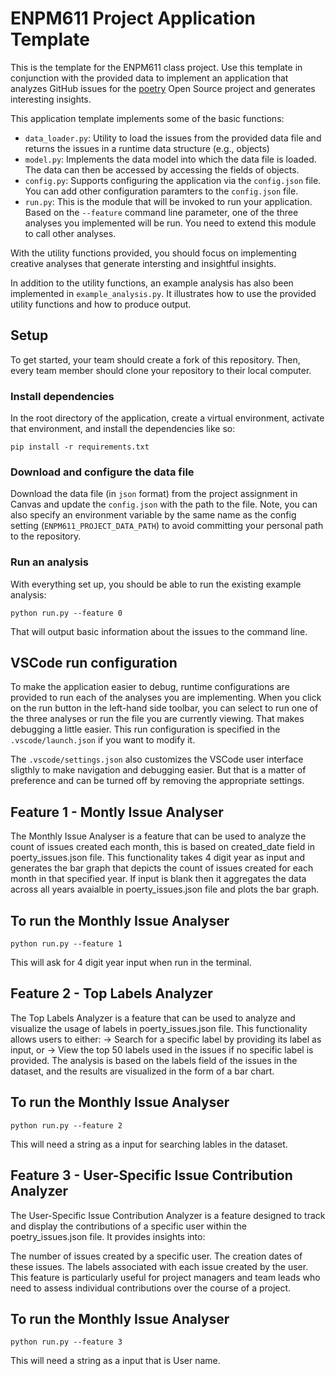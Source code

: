# ENPM611 Project Application Template

This is the template for the ENPM611 class project. Use this template in conjunction with the provided data to implement an application that analyzes GitHub issues for the [poetry](https://github.com/python-poetry/poetry/issues) Open Source project and generates interesting insights.

This application template implements some of the basic functions:

- `data_loader.py`: Utility to load the issues from the provided data file and returns the issues in a runtime data structure (e.g., objects)
- `model.py`: Implements the data model into which the data file is loaded. The data can then be accessed by accessing the fields of objects.
- `config.py`: Supports configuring the application via the `config.json` file. You can add other configuration paramters to the `config.json` file.
- `run.py`: This is the module that will be invoked to run your application. Based on the `--feature` command line parameter, one of the three analyses you implemented will be run. You need to extend this module to call other analyses.

With the utility functions provided, you should focus on implementing creative analyses that generate intersting and insightful insights.

In addition to the utility functions, an example analysis has also been implemented in `example_analysis.py`. It illustrates how to use the provided utility functions and how to produce output.

## Setup

To get started, your team should create a fork of this repository. Then, every team member should clone your repository to their local computer. 


### Install dependencies

In the root directory of the application, create a virtual environment, activate that environment, and install the dependencies like so:

```
pip install -r requirements.txt
```

### Download and configure the data file

Download the data file (in `json` format) from the project assignment in Canvas and update the `config.json` with the path to the file. Note, you can also specify an environment variable by the same name as the config setting (`ENPM611_PROJECT_DATA_PATH`) to avoid committing your personal path to the repository.


### Run an analysis

With everything set up, you should be able to run the existing example analysis:

```
python run.py --feature 0
```

That will output basic information about the issues to the command line.


## VSCode run configuration

To make the application easier to debug, runtime configurations are provided to run each of the analyses you are implementing. When you click on the run button in the left-hand side toolbar, you can select to run one of the three analyses or run the file you are currently viewing. That makes debugging a little easier. This run configuration is specified in the `.vscode/launch.json` if you want to modify it.

The `.vscode/settings.json` also customizes the VSCode user interface sligthly to make navigation and debugging easier. But that is a matter of preference and can be turned off by removing the appropriate settings.

## Feature 1 - Montly Issue Analyser
The Monthly Issue Analyser is a feature that can be used to analyze the count of issues created each month, this is based on created_date field in poerty_issues.json file. This functionality takes 4 digit year as input and generates the bar graph that depicts the count of issues created for each month in that specified year. If input is blank then it aggregates the data across all years avaialble in poerty_issues.json file and plots the bar graph.

## To run the Monthly Issue Analyser

```
python run.py --feature 1
```
This will ask for 4 digit year input when run in the terminal.


## Feature 2 - Top Labels Analyzer
The Top Labels Analyzer is a feature that can be used to analyze and visualize the usage of labels in  poerty_issues.json file. This functionality allows users to either:
-> Search for a specific label by providing its label as input, or
-> View the top 50 labels used in the issues if no specific label is provided.
The analysis is based on the labels field of the issues in the dataset, and the results are visualized in the form of a bar chart.

## To run the Monthly Issue Analyser

```
python run.py --feature 2
```
This will need a string as a input for searching lables in the dataset.

## Feature 3 - User-Specific Issue Contribution Analyzer

The User-Specific Issue Contribution Analyzer is a feature designed to track and display the contributions of a specific user within the poetry_issues.json file. It provides insights into:

The number of issues created by a specific user.
The creation dates of these issues.
The labels associated with each issue created by the user.
This feature is particularly useful for project managers and team leads who need to assess individual contributions over the course of a project.

## To run the Monthly Issue Analyser

```
python run.py --feature 3
```
This will need a string as a input that is User name.

